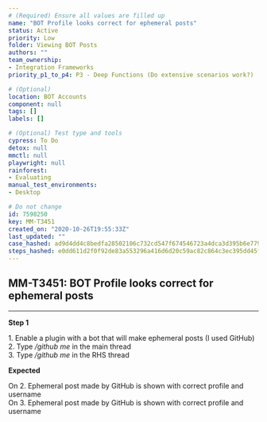 ```yaml
---
# (Required) Ensure all values are filled up
name: "BOT Profile looks correct for ephemeral posts"
status: Active
priority: Low
folder: Viewing BOT Posts
authors: ""
team_ownership: 
- Integration Frameworks
priority_p1_to_p4: P3 - Deep Functions (Do extensive scenarios work?)

# (Optional)
location: BOT Accounts
component: null
tags: []
labels: []

# (Optional) Test type and tools
cypress: To Do
detox: null
mmctl: null
playwright: null
rainforest: 
- Evaluating
manual_test_environments: 
- Desktop

# Do not change
id: 7598250
key: MM-T3451
created_on: "2020-10-26T19:55:33Z"
last_updated: ""
case_hashed: ad9d4dd4c8bedfa28502106c732cd547f674546723a4dca3d395b6e779fa6e2846415202f9d5e49346bc6921458168fa
steps_hashed: e0dd611d2f0f92de83a553296a416d6d20c59ac82c864c3ec395dd45f322b528700be42a6248513bf60cec06aa957180
---
```


<!-- (Auto-generated) Based on frontmatter's "key" and "name" -->

## MM-T3451: BOT Profile looks correct for ephemeral posts

---

**Step 1**

1\. Enable a plugin with a bot that will make ephemeral posts (I used GitHub)\
2\. Type _/github me_ in the main thread\
3\. Type _/github me_ in the RHS thread

**Expected**

On 2. Ephemeral post made by GitHub is shown with correct profile and username\
On 3. Ephemeral post made by GitHub is shown with correct profile and username

